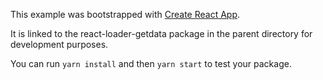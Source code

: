 This example was bootstrapped with [Create React App](https://github.com/facebook/create-react-app).

It is linked to the react-loader-getdata package in the parent directory for development purposes.

You can run `yarn install` and then `yarn start` to test your package.
